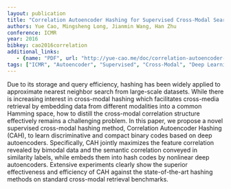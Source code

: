```yaml
---
layout: publication
title: "Correlation Autoencoder Hashing for Supervised Cross-Modal Search"
authors: Yue Cao, Mingsheng Long, Jianmin Wang, Han Zhu
conference: ICMR
year: 2016
bibkey: cao2016correlation
additional_links:
   - {name: "PDF", url: "http://yue-cao.me/doc/correlation-autoencoder-hashing-cah-icmr16.pdf"} 
tags: ["ICMR", "Autoencoder", "Supervised", "Cross-Modal", "Deep Learning"]
---
```

Due to its storage and query efficiency, hashing has been widely
applied to approximate nearest neighbor search from large-scale
datasets. While there is increasing interest in cross-modal hashing
which facilitates cross-media retrieval by embedding data from different modalities into a common Hamming space, how to distill the
cross-modal correlation structure effectively remains a challenging
problem. In this paper, we propose a novel supervised cross-modal
hashing method, Correlation Autoencoder Hashing (CAH), to learn
discriminative and compact binary codes based on deep autoencoders. Specifically, CAH jointly maximizes the feature correlation
revealed by bimodal data and the semantic correlation conveyed in
similarity labels, while embeds them into hash codes by nonlinear
deep autoencoders. Extensive experiments clearly show the superior effectiveness and efficiency of CAH against the state-of-the-art
hashing methods on standard cross-modal retrieval benchmarks.
